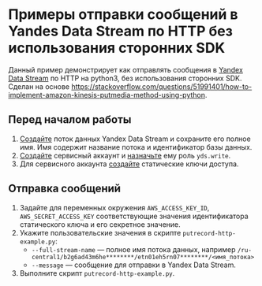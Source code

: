 # Примеры отправки сообщений в Yandes Data Stream по HTTP без использования сторонних SDK

Данный пример демонстрирует как отправлять сообщения в [Yandex Data Stream](https://yandex.cloud/ru/docs/data-streams/) по HTTP на python3, без использования сторонних SDK. Сделан на основе <https://stackoverflow.com/questions/51991401/how-to-implement-amazon-kinesis-putmedia-method-using-python>.


## Перед началом работы

1. [Создайте](https://yandex.cloud/ru/docs/data-streams/operations/manage-streams#create-data-stream) поток данных Yandex Data Stream и сохраните его полное имя. Имя содержит название потока и идентификатор базы данных.
1. [Создайте](https://yandex.cloud/ru/docs/iam/operations/sa/create) сервисный аккаунт и [назначьте](https://yandex.cloud/ru/docs/iam/operations/sa/assign-role-for-sa) ему роль `yds.write`.
1. Для сервисного аккаунта [создайте](https://yandex.cloud/ru/docs/iam/operations/authentication/manage-access-keys#create-access-key) статические ключи доступа.


## Отправка сообщений

1. Задайте для переменных окружения `AWS_ACCESS_KEY_ID`, `AWS_SECRET_ACCESS_KEY` соответствующие значения идентификатора статического ключа и его секретное значение.
1. Укажите пользовательские значения в скрипте `putrecord-http-example.py`:
    * `--full-stream-name` — полное имя потока данных, например `/ru-central1/b2g6ad43m6he********/etn01eh5rn07********/<имя_потока>`
    * `--message` — сообщение для отправки в Yandex Data Stream.
1. Выполните скрипт `putrecord-http-example.py`.

